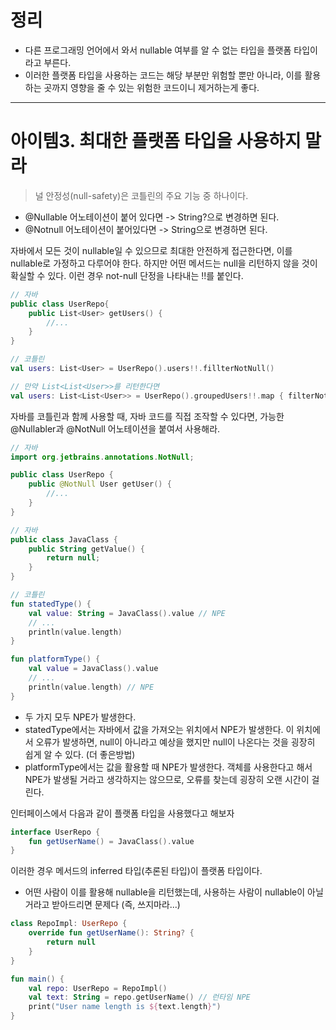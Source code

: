 # 정리
- 다른 프로그래밍 언어에서 와서 nullable 여부를 알 수 없는 타입을 플랫폼 타입이라고 부른다.
- 이러한 플랫폼 타입을 사용하는 코드는 해당 부분만 위험할 뿐만 아니라, 이를 활용하는 곳까지 영향을 줄 수 있는 위험한 코드이니 제거하는게 좋다.
----

# 아이템3. 최대한 플랫폼 타입을 사용하지 말라

> 널 안정성(null-safety)은 코틀린의 주요 기능 중 하나이다.

- @Nullable 어노테이션이 붙어 있다면 -> String?으로 변경하면 된다.
- @Notnull 어노테이션이 붙어있다면   -> String으로 변경하면 된다.

자바에서 모든 것이 nullable일 수 있으므로 최대한 안전하게 접근한다면, 이를 nullable로 가정하고 다루어야 한다. 하지만 어떤 메서드는 null을 리턴하지 않을 것이 확실할 수 있다. 이런 경우 not-null 단정을 나타내는 !!를 붙인다.

```kotlin
// 자바
public class UserRepo{
	public List<User> getUsers() {
		//...
	}
}

// 코틀린
val users: List<User> = UserRepo().users!!.fillterNotNull()

// 만약 List<List<User>>를 리턴한다면
val users: List<List<User>> = UserRepo().groupedUsers!!.map { filterNotNull() } 
```

자바를 코틀린과 함께 사용할 때, 자바 코드를 직접 조작할 수 있다면, 가능한 @Nullabler과 @NotNull 어노테이션을 붙여서 사용해라.

```kotlin
// 자바 
import org.jetbrains.annotations.NotNull;

public class UserRepo {
	public @NotNull User getUser() {
		//...
	}
}
```


```kotlin
// 자바
public class JavaClass {
	public String getValue() {
		return null;
	}
}

// 코틀린
fun statedType() {
    val value: String = JavaClass().value // NPE
    // ...
    println(value.length)
}

fun platformType() {
    val value = JavaClass().value
    // ...
    println(value.length) // NPE
}
```

- 두 가지 모두 NPE가 발생한다.
- statedType에서는 자바에서 값을 가져오는 위치에서 NPE가 발생한다. 이 위치에서 오류가 발생하면, null이 아니라고 예상을 했지만 null이 나온다는 것을 굉장히 쉽게 알 수 있다. (더 좋은방법)
- platformType에서는 값을 활용할 때 NPE가 발생한다. 객체를 사용한다고 해서 NPE가 발생될 거라고 생각하지는 않으므로, 오류를 찾는데 굉장히 오랜 시간이 걸린다.

인터페이스에서 다음과 같이 플랫폼 타입을 사용했다고 해보자

```kotlin
interface UserRepo {
	fun getUserName() = JavaClass().value
}
```

이러한 경우 메서드의 inferred 타입(추론된 타입)이 플랫폼 타입이다. 
- 어떤 사람이 이를 활용해 nullable을 리턴했는데, 사용하는 사람이 nullable이 아닐 거라고 받아드리면 문제다 (즉, 쓰지마라...)

```kotlin
class RepoImpl: UserRepo {
	override fun getUserName(): String? {
		return null
	}
}

fun main() {
	val repo: UserRepo = RepoImpl()
	val text: String = repo.getUserName() // 런타임 NPE
	print("User name length is ${text.length}")
}
```
